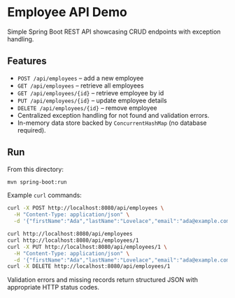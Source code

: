 # Employee API Demo

Simple Spring Boot REST API showcasing CRUD endpoints with exception handling.

## Features
- `POST /api/employees` – add a new employee
- `GET /api/employees` – retrieve all employees
- `GET /api/employees/{id}` – retrieve employee by id
- `PUT /api/employees/{id}` – update employee details
- `DELETE /api/employees/{id}` – remove employee
- Centralized exception handling for not found and validation errors.
- In-memory data store backed by `ConcurrentHashMap` (no database required).

## Run
From this directory:

```bash
mvn spring-boot:run
```

Example `curl` commands:

```bash
curl -X POST http://localhost:8080/api/employees \
  -H "Content-Type: application/json" \
  -d '{"firstName":"Ada","lastName":"Lovelace","email":"ada@example.com","role":"Engineer"}'

curl http://localhost:8080/api/employees
curl http://localhost:8080/api/employees/1
curl -X PUT http://localhost:8080/api/employees/1 \
  -H "Content-Type: application/json" \
  -d '{"firstName":"Ada","lastName":"Lovelace","email":"ada@example.com","role":"Lead Engineer"}'
curl -X DELETE http://localhost:8080/api/employees/1
```

Validation errors and missing records return structured JSON with appropriate HTTP status codes.
